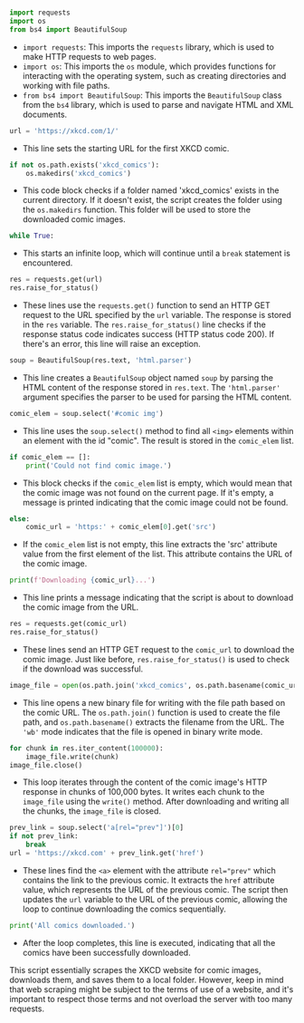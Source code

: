 # 

```python
import requests
import os
from bs4 import BeautifulSoup
```
- `import requests`: This imports the `requests` library, which is used to make HTTP requests to web pages.
- `import os`: This imports the `os` module, which provides functions for interacting with the operating system, such as creating directories and working with file paths.
- `from bs4 import BeautifulSoup`: This imports the `BeautifulSoup` class from the `bs4` library, which is used to parse and navigate HTML and XML documents.

```python
url = 'https://xkcd.com/1/'
```
- This line sets the starting URL for the first XKCD comic.

```python
if not os.path.exists('xkcd_comics'):
    os.makedirs('xkcd_comics')
```
- This code block checks if a folder named 'xkcd_comics' exists in the current directory. If it doesn't exist, the script creates the folder using the `os.makedirs` function. This folder will be used to store the downloaded comic images.

```python
while True:
```
- This starts an infinite loop, which will continue until a `break` statement is encountered.

```python
res = requests.get(url)
res.raise_for_status()
```
- These lines use the `requests.get()` function to send an HTTP GET request to the URL specified by the `url` variable. The response is stored in the `res` variable. The `res.raise_for_status()` line checks if the response status code indicates success (HTTP status code 200). If there's an error, this line will raise an exception.

```python
soup = BeautifulSoup(res.text, 'html.parser')
```
- This line creates a `BeautifulSoup` object named `soup` by parsing the HTML content of the response stored in `res.text`. The `'html.parser'` argument specifies the parser to be used for parsing the HTML content.

```python
comic_elem = soup.select('#comic img')
```
- This line uses the `soup.select()` method to find all `<img>` elements within an element with the id "comic". The result is stored in the `comic_elem` list.

```python
if comic_elem == []:
    print('Could not find comic image.')
```
- This block checks if the `comic_elem` list is empty, which would mean that the comic image was not found on the current page. If it's empty, a message is printed indicating that the comic image could not be found.

```python
else:
    comic_url = 'https:' + comic_elem[0].get('src')
```
- If the `comic_elem` list is not empty, this line extracts the 'src' attribute value from the first element of the list. This attribute contains the URL of the comic image.

```python
print(f'Downloading {comic_url}...')
```
- This line prints a message indicating that the script is about to download the comic image from the URL.

```python
res = requests.get(comic_url)
res.raise_for_status()
```
- These lines send an HTTP GET request to the `comic_url` to download the comic image. Just like before, `res.raise_for_status()` is used to check if the download was successful.

```python
image_file = open(os.path.join('xkcd_comics', os.path.basename(comic_url)), 'wb')
```
- This line opens a new binary file for writing with the file path based on the comic URL. The `os.path.join()` function is used to create the file path, and `os.path.basename()` extracts the filename from the URL. The `'wb'` mode indicates that the file is opened in binary write mode.

```python
for chunk in res.iter_content(100000):
    image_file.write(chunk)
image_file.close()
```
- This loop iterates through the content of the comic image's HTTP response in chunks of 100,000 bytes. It writes each chunk to the `image_file` using the `write()` method. After downloading and writing all the chunks, the `image_file` is closed.

```python
prev_link = soup.select('a[rel="prev"]')[0]
if not prev_link:
    break
url = 'https://xkcd.com' + prev_link.get('href')
```
- These lines find the `<a>` element with the attribute `rel="prev"` which contains the link to the previous comic. It extracts the `href` attribute value, which represents the URL of the previous comic. The script then updates the `url` variable to the URL of the previous comic, allowing the loop to continue downloading the comics sequentially.

```python
print('All comics downloaded.')
```
- After the loop completes, this line is executed, indicating that all the comics have been successfully downloaded.

This script essentially scrapes the XKCD website for comic images, downloads them, and saves them to a local folder. However, keep in mind that web scraping might be subject to the terms of use of a website, and it's important to respect those terms and not overload the server with too many requests.
